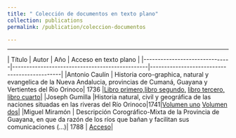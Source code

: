 ```yaml
---
title: " Colección de documentos en texto plano"
collection: publications
permalink: /publication/coleccion-documentos

---
```


****


| Título | Autor | Año | Acceso en texto plano |
|-------------------------------|------------------------------------------------|----------------------------------------------|
|Antonio Caulín | Historia coro-graphica, natural y evangelica de la Nueva Andalucia, provincias de Cumaná, Guayana y Vertientes del Rio Orinoco| 1736 |[Libro primero,](https://github.com/mariajoafana/inventar-colombia/blob/master/Orinoco-digital/Rivero_1736_parte1.txt)[libro segundo,](https://github.com/mariajoafana/inventar-colombia/blob/master/Orinoco-digital/Rivero_1736_parte2.txt) [libro tercero,](https://github.com/mariajoafana/inventar-colombia/blob/master/Orinoco-digital/Rivero_1736_parte3.txt) [libro cuarto](https://github.com/mariajoafana/inventar-colombia/blob/master/Orinoco-digital/Rivero_1736_parte4.txt)|
|Joseph Gumilla |Historia natural, civil y geográfica de las naciones situadas en las riveras del Río Orinoco|1741|[Volumen uno](https://github.com/mariajoafana/inventar-colombia/blob/master/Orinoco-digital/Jose%CC%81_Gumilla-1741_v.1.txt) [Volumen dos](https://github.com/mariajoafana/inventar-colombia/blob/master/Orinoco-digital/Jose%CC%81_Gumilla-1741-v.2.txt)|
|Miguel Miramón | Descripción Corográfico-Mixta de la Provincia de Guayana, en que da razón de los ríos que bañan y facilitan sus comunicaciones (...)| 1788 | [Acceso](https://github.com/mariajoafana/inventar-colombia/blob/master/Orinoco-digital/Marmion_1788.txt)|

